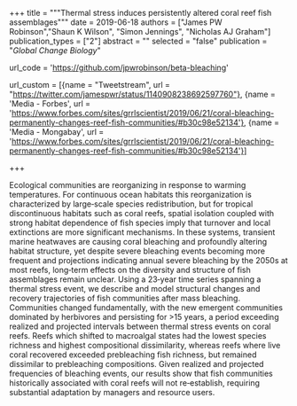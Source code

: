+++
title = """Thermal stress induces persistently altered coral reef fish assemblages"""
date = 2019-06-18
authors = ["James PW Robinson","Shaun K Wilson", "Simon Jennings", "Nicholas AJ Graham"]
publication_types = ["2"]
abstract = ""
selected = "false"
publication = "*Global Change Biology*"

url_code = 'https://github.com/jpwrobinson/beta-bleaching'

url_custom = [{name = "Tweetstream", url = "https://twitter.com/jamespwr/status/1140908238692597760"}, {name = 'Media - Forbes', url = 'https://www.forbes.com/sites/grrlscientist/2019/06/21/coral-bleaching-permanently-changes-reef-fish-communities/#b30c98e52134'}, {name = 'Media - Mongabay', url = 'https://www.forbes.com/sites/grrlscientist/2019/06/21/coral-bleaching-permanently-changes-reef-fish-communities/#b30c98e52134'}]

+++

<script type='text/javascript' src='https://d1bxh8uas1mnw7.cloudfront.net/assets/embed.js'></script>
<div data-badge-details="right" data-badge-type="medium-donut" data-doi="10.1111/gcb.14704" data-hide-no-mentions="true" class="altmetric-embed"></div>
Ecological communities are reorganizing in response to warming temperatures. For continuous ocean habitats this reorganization is characterized by large‐scale species redistribution, but for tropical discontinuous habitats such as coral reefs, spatial isolation coupled with strong habitat dependence of fish species imply that turnover and local extinctions are more significant mechanisms. In these systems, transient marine heatwaves are causing coral bleaching and profoundly altering habitat structure, yet despite severe bleaching events becoming more frequent and projections indicating annual severe bleaching by the 2050s at most reefs, long‐term effects on the diversity and structure of fish assemblages remain unclear. Using a 23‐year time series spanning a thermal stress event, we describe and model structural changes and recovery trajectories of fish communities after mass bleaching. Communities changed fundamentally, with the new emergent communities dominated by herbivores and persisting for >15 years, a period exceeding realized and projected intervals between thermal stress events on coral reefs. Reefs which shifted to macroalgal states had the lowest species richness and highest compositional dissimilarity, whereas reefs where live coral recovered exceeded prebleaching fish richness, but remained dissimilar to prebleaching compositions. Given realized and projected frequencies of bleaching events, our results show that fish communities historically associated with coral reefs will not re‐establish, requiring substantial adaptation by managers and resource users.			 			 						 			 		